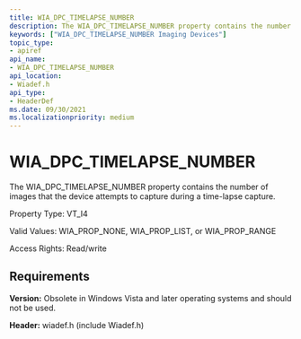 ```yaml
---
title: WIA_DPC_TIMELAPSE_NUMBER
description: The WIA_DPC_TIMELAPSE_NUMBER property contains the number of images that the device attempts to capture during a time-lapse capture.
keywords: ["WIA_DPC_TIMELAPSE_NUMBER Imaging Devices"]
topic_type:
- apiref
api_name:
- WIA_DPC_TIMELAPSE_NUMBER
api_location:
- Wiadef.h
api_type:
- HeaderDef
ms.date: 09/30/2021
ms.localizationpriority: medium
---
```


# WIA_DPC_TIMELAPSE_NUMBER

The WIA_DPC_TIMELAPSE_NUMBER property contains the number of images that the device attempts to capture during a time-lapse capture.

Property Type: VT_I4

Valid Values: WIA_PROP_NONE, WIA_PROP_LIST, or WIA_PROP_RANGE

Access Rights: Read/write

## Requirements

**Version:** Obsolete in Windows Vista and later operating systems and should not be used.

**Header:** wiadef.h (include Wiadef.h)
